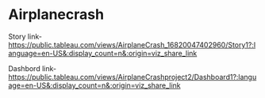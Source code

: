 # Airplanecrash    


Story link-https://public.tableau.com/views/AirplaneCrash_16820047402960/Story1?:language=en-US&:display_count=n&:origin=viz_share_link


Dashbord link-https://public.tableau.com/views/AirplaneCrashproject2/Dashboard1?:language=en-US&:display_count=n&:origin=viz_share_link
